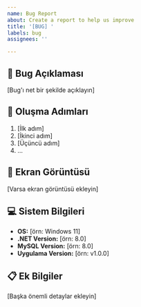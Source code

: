 ```yaml
---
name: Bug Report
about: Create a report to help us improve
title: '[BUG] '
labels: bug
assignees: ''

---
```


## 🐛 Bug Açıklaması
[Bug'ı net bir şekilde açıklayın]

## 🔄 Oluşma Adımları
1. [İlk adım]
2. [İkinci adım]
3. [Üçüncü adım]
4. ...

## 📸 Ekran Görüntüsü
[Varsa ekran görüntüsü ekleyin]

## 💻 Sistem Bilgileri
- **OS:** [örn: Windows 11]
- **.NET Version:** [örn: 8.0]
- **MySQL Version:** [örn: 8.0]
- **Uygulama Version:** [örn: v1.0.0]

## 📋 Ek Bilgiler
[Başka önemli detaylar ekleyin]
